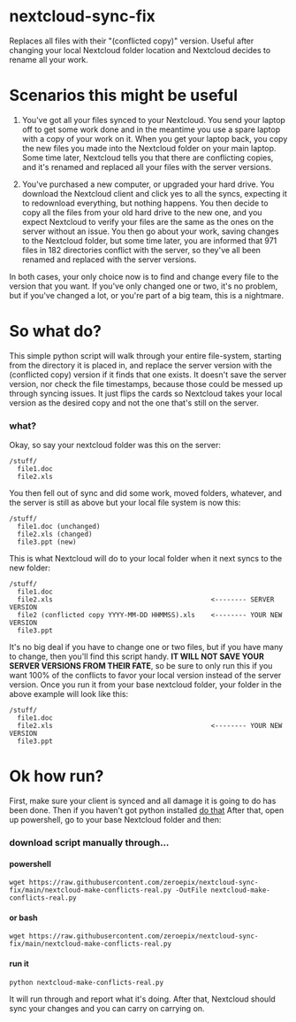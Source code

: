 # nextcloud-sync-fix
Replaces all files with their "(conflicted copy)" version. Useful after changing your local Nextcloud folder location and Nextcloud decides to rename all your work.

# Scenarios this might be useful

1. You've got all your files synced to your Nextcloud. You send your laptop off to get some work done and in the meantime you use a spare laptop with a copy of your work on it. When you get your laptop back, you copy the new files you made into the Nextcloud folder on your main laptop. Some time later, Nextcloud tells you that there are conflicting copies, and it's renamed and replaced all your files with the server versions. 

2. You've purchased a new computer, or upgraded your hard drive. You download the Nextcloud client and click yes to all the syncs, expecting it to redownload everything, but nothing happens. You then decide to copy all the files from your old hard drive to the new one, and you expect Nextcloud to verify your files are the same as the ones on the server without an issue. You then go about your work, saving changes to the Nextcloud folder, but some time later, you are informed that 971 files in 182 directories conflict with the server, so they've all been renamed and replaced with the server versions.

In both cases, your only choice now is to find and change every file to the version that you want. If you've only changed one or two, it's no problem, but if you've changed a lot, or you're part of a big team, this is a nightmare. 

# So what do?
This simple python script will walk through your entire file-system, starting from the directory it is placed in, and replace the server version with the (conflicted copy) version if it finds that one exists. It doesn't save the server version, nor check the file timestamps, because those could be messed up through syncing issues. It just flips the cards so Nextcloud takes your local version as the desired copy and not the one that's still on the server. 

### what?

Okay, so say your nextcloud folder was this on the server:
```
/stuff/
  file1.doc
  file2.xls
```

You then fell out of sync and did some work, moved folders, whatever, and the server is still as above but your local file system is now this:
```
/stuff/
  file1.doc (unchanged)
  file2.xls (changed)
  file3.ppt (new)
```
This is what Nextcloud will do to your local folder when it next syncs to the new folder:
```
/stuff/
  file1.doc
  file2.xls                                        <-------- SERVER VERSION
  file2 (conflicted copy YYYY-MM-DD HHMMSS).xls    <-------- YOUR NEW VERSION
  file3.ppt
```
It's no big deal if you have to change one or two files, but if you have many to change, then you'll find this script handy.
**IT WILL NOT SAVE YOUR SERVER VERSIONS FROM THEIR FATE**, so be sure to only run this if you want 100% of the conflicts to favor your local version instead of the server version. Once you run it from your base nextcloud folder, your folder in the above example will look like this:
```
/stuff/
  file1.doc
  file2.xls                                        <-------- YOUR NEW VERSION
  file3.ppt
```

# Ok how run?
First, make sure your client is synced and all damage it is going to do has been done. Then if you haven't got python installed [do that](https://python.org)
After that, open up powershell, go to your base Nextcloud folder and then:

### download script manually through...
#### powershell
```
wget https://raw.githubusercontent.com/zeroepix/nextcloud-sync-fix/main/nextcloud-make-conflicts-real.py -OutFile nextcloud-make-conflicts-real.py
```
#### or bash
```
wget https://raw.githubusercontent.com/zeroepix/nextcloud-sync-fix/main/nextcloud-make-conflicts-real.py
```
#### run it
```
python nextcloud-make-conflicts-real.py
```

It will run through and report what it's doing. After that, Nextcloud should sync your changes and you can carry on carrying on.